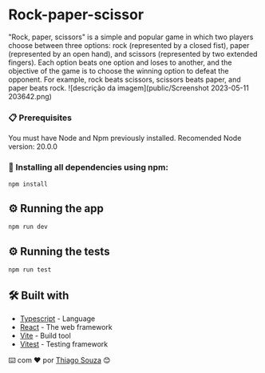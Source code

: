 # Rock-paper-scissor

"Rock, paper, scissors" is a simple and popular game in which two players choose between three
options: rock (represented by a closed fist), paper (represented by an open hand), and scissors 
(represented by two extended fingers). Each option beats one option and loses to another, and the
objective of the game is to choose the winning option to defeat the opponent. For example, rock beats scissors, 
scissors beats paper, and paper beats rock.
![descrição da imagem](public/Screenshot 2023-05-11 203642.png)


### 📋 Prerequisites

You must have Node and Npm previously installed.
Recomended Node version: 20.0.0

### 🔧 Installing all dependencies using npm:

```
npm install 
```
## ⚙️ Running the app

```
npm run dev
```

## ⚙️ Running the tests

```
npm run test
```

## 🛠️ Built with 

* [Typescript](https://www.typescriptlang.org/) - Language
* [React](https://react.dev/) - The web framework
* [Vite](https://vitejs.dev/guide/) - Build tool
* [Vitest](https://vitest.dev/) - Testing framework



⌨️ com ❤️ por [Thiago Souza](https://github.com/Thiago88Code) 😊
